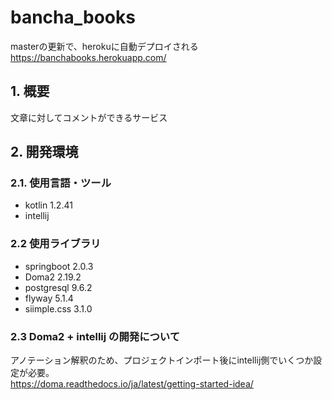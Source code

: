 # bancha_books
masterの更新で、herokuに自動デプロイされる  
https://banchabooks.herokuapp.com/

## 1. 概要
文章に対してコメントができるサービス

## 2. 開発環境
### 2.1. 使用言語・ツール
- kotlin 1.2.41
- intellij

### 2.2 使用ライブラリ
- springboot 2.0.3
- Doma2 2.19.2
- postgresql 9.6.2
- flyway 5.1.4
- siimple.css 3.1.0

### 2.3 Doma2 + intellij の開発について
アノテーション解釈のため、プロジェクトインポート後にintellij側でいくつか設定が必要。  
https://doma.readthedocs.io/ja/latest/getting-started-idea/
